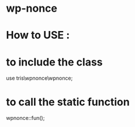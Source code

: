 # wp-nonce


# How to USE : 

# to include the class 

use tris\wpnonce\wpnonce;

# to call the static function 
wpnonce::fun();